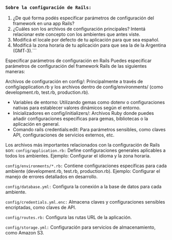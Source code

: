 ### ```Sobre la configuración de Rails:```
1. ¿De qué forma podés especificar parámetros de configuración del framework en una app
Rails?
2. ¿Cuáles son los archivos de configuración principales? Intentá relacionar este concepto
con los ambientes que antes viste.
3. Modificá el locale por defecto de tu aplicación para que sea español.
4. Modificá la zona horaria de tu aplicación para que sea la de la Argentina (GMT‑3).```

Especificar parámetros de configuración en Rails
Puedes especificar parámetros de configuración del framework Rails de las siguientes maneras:

Archivos de configuración en config/: Principalmente a través de config/application.rb y los archivos dentro de config/environments/ (como development.rb, test.rb, production.rb).
- Variables de entorno: Utilizando gemas como dotenv o configuraciones nativas para establecer valores dinámicos según el entorno.
- Inicializadores en config/initializers/: Archivos Ruby donde puedes añadir configuraciones específicas para gemas, bibliotecas o la aplicación en general.
- Comando rails credentials:edit: Para parámetros sensibles, como claves API, configuraciones de servicios externos, etc.

Los archivos más importantes relacionados con la configuración de Rails son:
`config/application.rb:`
Define configuraciones generales aplicables a todos los ambientes.
Ejemplo: Configurar el idioma y la zona horaria.

`config/environments/*.rb:`
Contiene configuraciones específicas para cada ambiente (development.rb, test.rb, production.rb).
Ejemplo: Configurar el manejo de errores detallados en desarrollo.

`config/database.yml:`
Configura la conexión a la base de datos para cada ambiente.

`config/credentials.yml.enc:`
Almacena claves y configuraciones sensibles encriptadas, como claves de API.

`config/routes.rb:`
Configura las rutas URL de la aplicación.

`config/storage.yml:`
Configuración para servicios de almacenamiento, como Amazon S3.



